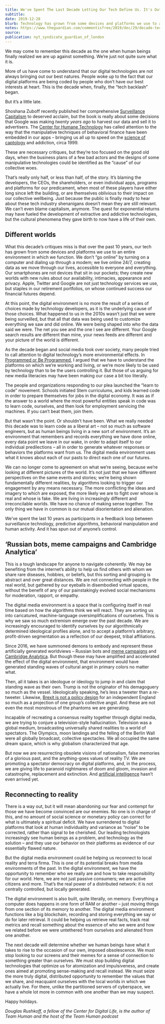 ```yaml
---
title: We've Spent The Last Decade Letting Our Tech Define Us. It's Out Of Control.
subtitle:
date: 2019-12-28
blurb: Technology has grown from some devices and platforms we use to an entire environment in which we function
notes: https://www.theguardian.com/commentisfree/2019/dec/29/decade-technology-privacy-tech-backlash
source:
publication: nyt_syndicate_guardian_of_london
---
```


We may come to remember this decade as the one when human beings finally realized we are up against something. We’re just not quite sure what it is.

More of us have come to understand that our digital technologies are not always bringing out our best natures. People woke up to the fact that our digital platforms are being coded by people who don’t have our best interests at heart. This is the decade when, finally, the “tech backlash” began.

But it’s a little late.

Shoshana Zuboff recently published her comprehensive [Surveillance Capitalism](https://en.wikipedia.org/wiki/Surveillance_capitalism) to deserved acclaim, but the book is really about some decisions that Google was making _twenty years ago_ to harvest our data and sell it to advertisers. The [Center for Humane Technology](http://humanetech.org) has called attention to the way that the manipulative techniques of behavioral finance have been embedded in our apps – bringing us all up to speed on the [science of captology](https://www.wired.com/2000/03/fiddling-with-human-behavior/) and addiction, circa 1999.

These are necessary critiques, but they’re too focused on the good old days, when the business plans of a few bad actors and the designs of some manipulative technologies could be identified as the “cause” of our collective woes.

That’s really only half, or less than half, of the story. It’s blaming the developers, the CEOs, the shareholders, or even individual apps, programs and platforms for our predicament, when most of these players have either long since left the building, or are themselves oblivious to their impact on our collective wellbeing. Just because the public is finally ready to hear about these tech industry shenanigans doesn’t mean they are still relevant. We can’t even blame capitalism, anymore. The quest for exponential returns may have fueled the development of extractive and addictive technologies, but the cultural phenomena they gave birth to now have a life of their own.

## Different worlds

What this decade’s critiques miss is that over the past 10 years, our tech has grown from some devices and platforms we use to an entire environment in which we function. We don’t “go online” by turning on a computer and dialing up through a modem; we live online 24/7, creating data as we move through our lives, accessible to everyone and everything. Our smartphones are not devices that sit in our pockets; they create new worlds with new rules about our availability, intimacies, appearance and privacy. Apple, Twitter and Google are not just technology services we use, but staples in our retirement portfolios, on whose continued success our financial futures depend.

At this point, the digital environment is no more the result of a series of choices made by technology developers, as it is the underlying cause of those choices. What happened to us in the 2010s wasn’t just that we were being surveilled, but that all that data was being used to customize everything we saw and did online. We were being shaped into who the data said we were. The net you see and the one I see are different. Your Google search results are different than mine, your news feeds are different and your picture of the world is different.

As the decade began and social media took over society, many people tried to call attention to digital technology’s more environmental effects. In [Programmed or Be Programmed](https://www.orbooks.com/catalog/program/), I argued that we have to understand the platforms on which we’re working and living, or we’re more likely to be used by technology than to be the users controlling it. But those of us arguing for new media literacies may have been making our case a bit too literally.

The people and organizations responding to our plea launched the “learn to code” movement. Schools initiated Stem curriculums, and kids learned code in order to prepare themselves for jobs in the digital economy. It was as if the answer to a world where the most powerful entities speak in code was to learn code, ourselves, and then look for employment servicing the machines. If you can’t beat them, join them.

But that wasn’t the point. Or shouldn’t have been. What we really needed this decade was to learn code as a liberal art – not so much as software engineers, but as human beings living in a new sort of environment. It’s an environment that remembers and records everything we have done online, every data point we leave in our wake, in order to adapt itself to our individual predilections – all in order to generate whatever responses or behaviors the platforms want from us. The digital media environment uses what it knows about each of our pasts to direct each one of our futures.

We can no longer come to agreement on what we’re seeing, because we’re looking at different pictures of the world. It’s not just that we have different perspectives on the same events and stories; we’re being shown fundamentally different realities, by algorithms looking to trigger our engagement by any means necessary. The more conflicting the ideas and imagery to which are exposed, the more likely we are to fight over whose is real and whose is fake. We are living in increasingly different and irreconcilable worlds. We have no chance of making sense together. The only thing we have in common is our mutual disorientation and alienation.

We’ve spent the last 10 years as participants in a feedback loop between surveillance technology, predictive algorithms, behavioral manipulation and human activity. And it has spun out of anyone’s control.

## ‘Russian bots, meme campaigns and Cambridge Analytica’

This is a tough landscape for anyone to navigate coherently. We may be benefiting from the internet’s ability to help us find others with whom we share rare diseases, hobbies, or beliefs, but this sorting and grouping is abstract and over great distances. We are not connecting with people in the real world, but gathered by our eyeballs in disembodied virtual spaces, without the benefit of any of our painstakingly evolved social mechanisms for moderation, rapport, or empathy.

The digital media environment is a space that is configuring itself in real time based on how the algorithms think we will react. They are sorting us into caricatured, machine-language oversimplifications of ourselves. This is why we saw so much extremism emerge over the past decade. We are increasingly encouraged to identify ourselves by our algorithmically determined ideological profiles alone, and to accept a platform’s arbitrary, profit-driven segmentation as a reflection of our deepest, tribal affiliations.

Since 2016, we have summoned demons to embody and represent these artificially generated worldviews – Russian bots and [meme campaigns](https://www.theguardian.com/us-news/2016/nov/04/political-memes-2016-election-hillary-clinton-donald-trump) and [Cambridge Analytica](https://www.theguardian.com/news/2018/mar/17/cambridge-analytica-facebook-influence-us-election). But though these may have amplified and accelerated the effect of the digital environment, that environment would have generated standing waves of cultural angst in primary colors no matter what.

Then, all it takes is an ideologue or ideology to jump in and claim that standing wave as their own. Trump is not the originator of his demagoguery so much as the vessel. Ideologically speaking, he’s less a tweeter than a _re_-tweeter. Likewise, [Brexit is not a policy design](https://www.theguardian.com/commentisfree/2019/jan/18/europe-brexit-britain-state-politics-fit-for-purpose) for an independent England so much as a projection of one group’s collective angst. And these are not even the most monstrous of the phantoms we are generating.

Incapable of recreating a consensus reality together through digital media, we are trying to conjure a television-style hallucination. Television was a global medium, broadcasting universally shared realities to a world of spectators. The Olympics, moon landings and the felling of the Berlin Wall were all globally broadcast, collective spectacles. We all occupied the same dream space, which is why globalism characterized that age.

But now we are resurrecting obsolete visions of nationalism, false memories of a glorious past, and the anything-goes values of reality TV. We are promoting a spectator democracy on digital platforms, and, in the process, we are giving life to paranoid nightmares of doom and gloom, invasion and catastrophe, replacement and extinction. And [artificial intelligence](https://www.theguardian.com/technology/2019/mar/28/can-we-stop-robots-outsmarting-humanity-artificial-intelligence-singularity) hasn’t even arrived yet.

## Reconnecting to reality

There is a way out, but it will mean abandoning our fear and contempt for those we have become convinced are our enemies. No one is in charge of this, and no amount of social science or monetary policy can correct for what is ultimately a spiritual deficit. We have surrendered to digital platforms that look at human individuality and variance as “noise” to be corrected, rather than signal to be cherished. Our leading technologists increasingly see human beings as a problem, and technology as the solution – and they use our behavior on their platforms as evidence of our essentially flawed nature.

But the digital media environment could be helping us reconnect to local reality and terra firma. This is one of its potential breaks from media environments of the past. In the digital environment, we have the opportunity to remember who we really are and how to take responsibility for our world. Here, we are not just passive consumers; we are active citizens and more. That’s the real power of a distributed network: it is not centrally controlled, but locally generated.

The digital environment is also built, quite literally, on memory. Everything a computer does happens in one form of RAM or another – just moving things from one section of its memory to another. The digital media environment functions like a big blockchain, recording and storing everything we say or do for later retrieval. It could be helping us retrieve real facts, track real metrics and recall something about the essence of who we were and how we related before we were untethered from ourselves and alienated from one another.

The next decade will determine whether we human beings have what it takes to rise to the occasion of our own, imposed obsolescence. We must stop looking to our screens and their memes for a sense of connection to something greater than ourselves. We must stop building digital technologies that optimize us for atomization and impulsiveness, and create ones aimed at promoting sense-making and recall instead. We must seize the more truly digital, distributed opportunity to remember the values that we share, and reacquaint ourselves with the local worlds in which we actually live. For there, unlike the partitioned servers of cyberspace, we have a whole lot more in common with one another than we may suspect.

Happy holidays.

_Douglas Rushkoff, a fellow of the Center for Digital Life, is the author of Team Human and the host of the Team Human podcast_
